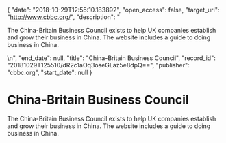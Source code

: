 {
  "date": "2018-10-29T12:55:10.183892", 
  "open_access": false, 
  "target_url": "http://www.cbbc.org/", 
  "description": "<p>The China-Britain Business Council exists to help UK companies establish and grow their business in China. The website includes a guide to doing business in China.</p>\n", 
  "end_date": null, 
  "title": "China-Britain Business Council", 
  "record_id": "20181029T125510/dR2c1aOq3oseGLaz5e8dpQ==", 
  "publisher": "cbbc.org", 
  "start_date": null
}

# China-Britain Business Council

<p>The China-Britain Business Council exists to help UK companies establish and grow their business in China. The website includes a guide to doing business in China.</p>

